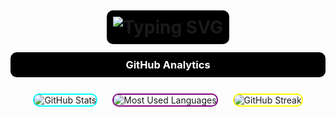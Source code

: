 <h1 align="center">
  <span style="color:white; background-color:black; padding:10px; border-radius:10px;">
    <a href="#" style="text-decoration:none;">
      <img src="https://readme-typing-svg.herokuapp.com?font=Fira+Code&size=30&pause=1000&color=FF5733&center=true&width=435&lines=Hi+%F0%9F%91%8B%2C+I'm+Ankita+Arjun+Ghavate" alt="Typing SVG" />
    </a>
  </span>
</h1>

<div align="center">
  <h3 style="color:white; background-color:black; padding:10px; border-radius:10px;">GitHub Analytics</h3>

  <!-- GitHub Stats Card -->
  <img src="https://github-readme-stats.vercel.app/api?username=ankitaghavate&show_icons=true&theme=radical" alt="GitHub Stats" style="margin:10px; border: 2px solid cyan; border-radius: 10px;" />

  <!-- GitHub Most Used Languages -->
  <img src="https://github-readme-stats.vercel.app/api/top-langs?username=ankitaghavate&layout=compact&theme=radical" alt="Most Used Languages" style="margin:10px; border: 2px solid purple; border-radius: 10px;" />

  <!-- GitHub Streak -->
  <img src="https://github-readme-streak-stats.herokuapp.com?user=ankitaghavate&theme=highcontrast" alt="GitHub Streak" style="margin:10px; border: 2px solid yellow; border-radius: 10px;" />
  
  <!-- GitHub Contributions -->



